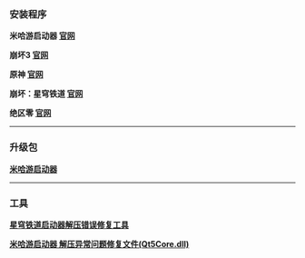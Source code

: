 ### 安装程序
**米哈游启动器
[官网](https://hyp-webstatic.mihoyo.com/hyp-client/hyp_cn_setup_1.4.2.exe)**

**崩坏3
[官网](https://autopatchcn.bh3.com/ptpublic/rel/20250102153712_P5mchTLSUIXCBKJ8/Bh3_release_1.4.2.199_gw_pc.exe)**

**原神
[官网](https://autopatchcn.yuanshen.com/client_app/download/launcher/20241225164539_9oyGHAOXvzP4uaBW/mihoyo/yuanshen_setup_202412201736.exe)**

**崩坏：星穹铁道
[官网](https://autopatchcn.bhsr.com/client/cn/20241224150915_8Z3HCLB1Bkal5dAK/gw_PC/StarRail_setup_1.4.2.exe)**

**绝区零
[官网](https://autopatchcn.juequling.com/package_download/op/client_app/download/20241223152910_h1tfOqIIFyOKYKLe/ZenlessZoneZero_setup202412231330.exe)**


---

### 升级包
**[米哈游启动器](https://hyp-webstatic.mihoyo.com/hyp-client/jGHBHlcOq1_1.4.2.199_1_1_cps_hyp_cn_jGHBHlcOq1_21mihoyo_202501021053_IDcXEVHH.zip)**


---

### 工具
**[星穹铁道启动器解压错误修复工具](https://hyp-webstatic.mihoyo.com/hyp-client/rpg_cn_1.4.2.2.zip)**

**[米哈游启动器 解压异常问题修复文件(Qt5Core.dll)](https://hyp-webstatic.mihoyo.com/hyp-client/Qt5Core.dll)**

